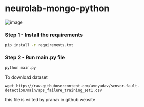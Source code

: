 # neurolab-mongo-python

![image](https://user-images.githubusercontent.com/57321948/196933065-4b16c235-f3b9-4391-9cfe-4affcec87c35.png)

### Step 1 - Install the requirements

```bash
pip install -r requirements.txt
```

### Step 2 - Run main.py file

```bash
python main.py
```

To download dataset

```
wget https://raw.githubusercontent.com/avnyadav/sensor-fault-detection/main/aps_failure_training_set1.csv
```
this file is edited by pranav in github website
